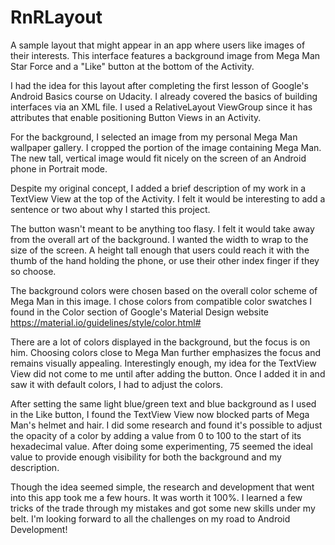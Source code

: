 # RnRLayout
A sample layout that might appear in an app where users like images of their interests. This interface features a background image from Mega Man Star Force and a "Like" button at the bottom of the Activity.

I had the idea for this layout after completing the first lesson of Google's Android Basics course on Udacity. I already covered the basics of building interfaces via an XML file. I used a RelativeLayout ViewGroup since it has attributes that enable positioning Button Views in an Activity.

For the background, I selected an image from my personal Mega Man wallpaper gallery. I cropped the portion of the image containing Mega Man. The new tall, vertical image would fit nicely on the screen of an Android phone in Portrait mode.

Despite my original concept, I added a brief description of my work in a TextView View at the top of the Activity. I felt it would be interesting to add a sentence or two about why I started this project.

The button wasn't meant to be anything too flasy. I felt it would take away from the overall art of the background. I wanted the width to wrap to the size of the screen. A height tall enough that users could reach it with the thumb of the hand holding the phone, or use their other index finger if they so choose.

The background colors were chosen based on the overall color scheme of Mega Man in this image. I chose colors from compatible color swatches I found in the Color section of Google's Material Design website https://material.io/guidelines/style/color.html#

There are a lot of colors displayed in the background, but the focus is on him. Choosing colors close to Mega Man further emphasizes the focus and remains visually appealing. 
Interestingly enough, my idea for the TextView View did not come to me until after adding the button. Once I added it in and saw it with default colors, I had to adjust the colors.

After setting the same light blue/green text and blue background as I used in the Like button, I found the TextView View now blocked parts of Mega Man's helmet and hair. I did some research and found it's possible to adjust the opacity of a color by adding a value from 0 to 100 to the start of its hexadecimal value. After doing some experimenting, 75 seemed the ideal value to provide enough visibility for both the background and my description.

Though the idea seemed simple, the research and development that went into this app took me a few hours. It was worth it 100%. I learned a few tricks of the trade through my mistakes and got some new skills under my belt. I'm looking forward to all the challenges on my road to Android Development!
